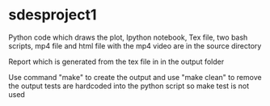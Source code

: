 # sdesproject1

Python code which draws the plot, Ipython notebook, Tex file, two bash scripts, 
mp4 file and html file with the mp4 video are in the source directory

Report which is generated from the tex file in in the output folder

Use command "make" to create the output and use "make clean" to remove the output
tests are hardcoded into the python script so make test is not used
